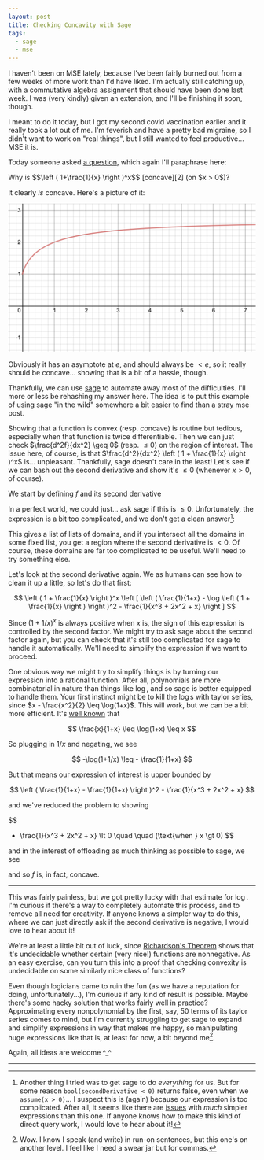 ```yaml
---
layout: post
title: Checking Concavity with Sage
tags:
  - sage
  - mse
---
```


I haven't been on MSE lately, because I've been fairly burned out from a 
few weeks of more work than I'd have liked. I'm actually still catching up,
with a commutative algebra assignment that should have been done last week.
I was (very kindly) given an extension, and I'll be finishing it soon, though.

I meant to do it today, but I got my second covid vaccination earlier and it
really took a lot out of me. I'm feverish and have a pretty bad migraine, so
I didn't want to  work on "real things", but I still wanted to feel productive...
MSE it is.

Today someone asked [a question][1], which again I'll paraphrase here:

<div class=boxed markdown=1>
  Why is $$\left ( 1+\frac{1}{x} \right )^x$$ [concave][2] (on $x > 0$)?
</div>

It clearly _is_ concave. Here's a picture of it:

<img src="/assets/images/sage-concave/desmos.png">

Obviously it has an asymptote at $e$, and should always be $\lt e$, so 
it really should be concave... showing that is a bit of a hassle, though.

Thankfully, we can use [sage][3] to automate away most of the difficulties. I'll
more or less be rehashing my answer here. The idea is to put this example of
using sage "in the wild" somewhere a bit easier to find than a stray mse post.

Showing that a function is convex (resp. concave) is routine but tedious, 
especially when that function is twice differentiable. Then we can just check
$\frac{d^2f}{dx^2} \geq 0$ (resp. $\leq 0$) on the region of interest.
The issue here, of course, is that 
$\frac{d^2}{dx^2} \left ( 1 + \frac{1}{x} \right )^x$ is... unpleasant. 
Thankfully, sage doesn't care in the least! Let's see if we can bash out
the second derivative and show it's $\leq 0$ (whenever $x > 0$, of course).

We start by defining $f$ and its second derivative

<div class="linked_auto">
<script type="text/x-sage">
f(x) = (1+1/x)^x
secondDerivative = diff(f,x,2)
show(secondDerivative)
</script>
</div>

In a perfect world, we could just... ask sage if this is $\leq 0$. 
Unfortunately, the expression is a bit too complicated, and we don't get
a clean answer[^1]:

<div class="linked_auto">
<script type="text/x-sage">
solve(secondDerivative < 0, x)
</script>
</div>

This gives a list of lists of domains, and if you intersect all the domains
in some fixed list, you get a region where the second derivative is $\lt 0$.
Of course, these domains are far too complicated to be useful. We'll need to
try something else.

Let's look at the second derivative again. 
We as humans can see how to clean it up a little, so let's do that first:

$$
\left ( 1 + \frac{1}{x} \right )^x 
\left [
\left ( \frac{1}{1+x} - \log \left ( 1 + \frac{1}{x} \right ) \right )^2 -
\frac{1}{x^3 + 2x^2 + x}
\right ]
$$

Since $(1 + 1/x)^x$ is always positive when $x$ is, the sign of this expression
is controlled by the second factor. We might try to ask sage about the second
factor again, but you can check that it's still too complicated for sage to
handle it automatically. We'll need to simplify the expression if we want 
to proceed.

One obvious way we might try to simplify things is by turning our expression
into a rational function. After all, polynomials are more combinatorial 
in nature than things like $\log$, and so sage is better equipped to handle
them. Your first instinct might be to kill the $\log$s with taylor series, 
since $x - \frac{x^2}{2} \leq \log(1+x)$. This will work, but we can be a bit
more efficient. It's [well known][5] that 

$$
\frac{x}{1+x} \leq \log(1+x) \leq x
$$

So plugging in $1/x$ and negating, we see

$$
-\log(1+1/x) \leq - \frac{1}{1+x}
$$

But that means our expression of interest is upper bounded by

$$
\left ( \frac{1}{1+x} - \frac{1}{1+x} \right )^2 - \frac{1}{x^3 + 2x^2 + x}
$$

and we've reduced the problem to showing 

$$
- \frac{1}{x^3 + 2x^2 + x} \lt 0 \quad \quad (\text{when } x \gt 0)
$$

and in the interest of offloading as much thinking as possible to sage,
we see

<div class="linked_auto">
<script type="text/x-sage">
assume(x > 0)
bool(-1/(x^3 + 2*x^2 + x) < 0)
</script>
</div>

and so $f$ is, in fact, concave.

---

This was fairly painless, but we got pretty lucky with that estimate for 
$\log$. I'm curious if there's a way to completely automate this process,
and to remove all need for creativity. If anyone knows a simpler way to do
this, where we can just directly ask if the second derivative is negative,
I would love to hear about it!

We're at least a little bit out of luck, since [Richardson's Theorem][7]
shows that it's undecidable whether certain (very nice!) functions are 
nonnegative. As an easy exercise, can you turn this into a proof that
checking convexity is undecidable on some similarly nice class of functions?

Even though logicians came to ruin the fun 
(as we have a reputation for doing, unfortunately...), 
I'm curious if any kind of result is possible. Maybe there's some
hacky solution that works fairly well in practice?
Approximating every nonpolynomial by the first, say, 50 terms of its
taylor series comes to mind, but I'm currently struggling to get sage
to expand and simplify expressions in way that makes me happy, so 
manipulating huge expressions like that is, at least for now, a bit beyond me[^2].

Again, all ideas are welcome ^_^

---

[^1]:
    Another thing I tried was to get sage to do _everything_ for us. But for
    some reason `bool(secondDerivative < 0)` returns false, even when we
    `assume(x > 0)`... I suspect this is (again) because our expression is too
    complicated. After all, it seems like there are [issues][4] with _much_ 
    simpler expressions than this one. If anyone knows how to make this kind
    of direct query work, I would love to hear about it!

[^2]:
    Wow. I know I speak (and write) in run-on sentences, but this one's on
    another level. I feel like I need a swear jar but for commas.


[1]: https://math.stackexchange.com/q/4055724/655547
[2]: https://en.wikipedia.org/wiki/Concave_function
[3]: https://sagemath.org
[4]: https://ask.sagemath.org/question/42825/assumptions-and-inequalities/
[5]: https://math.stackexchange.com/q/324345/655547
[6]: http://web.mit.edu/~a_a_a/Public/Publications/convexity_nphard.pdf
[7]: https://en.wikipedia.org/wiki/Richardson%27s_theorem

